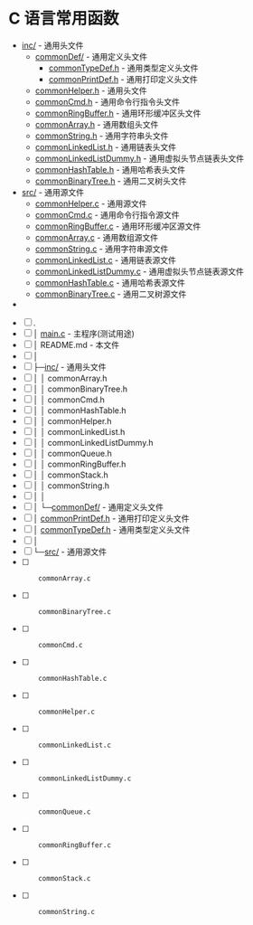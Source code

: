 # C 语言常用函数

- [inc/](./inc/) - 通用头文件
  - [commonDef/](./inc/commonDef/) - 通用定义头文件
    - [commonTypeDef.h](./inc/commonDef/commonTypeDef.h) - 通用类型定义头文件
    - [commonPrintDef.h](./inc/commonDef/commonPrintDef.h) - 通用打印定义头文件
  - [commonHelper.h](./inc/commonHelper.h) - 通用头文件
  - [commonCmd.h](./inc/commonCmd.h) - 通用命令行指令头文件
  - [commonRingBuffer.h](./inc/commonRingBuffer.h) - 通用环形缓冲区头文件
  - [commonArray.h](./inc/commonArray.h) - 通用数组头文件
  - [commonString.h](./inc/commonString.h) - 通用字符串头文件
  - [commonLinkedList.h](./inc/commonLinkedList.h) - 通用链表头文件
  - [commonLinkedListDummy.h](./inc/commonLinkedListDummy.h) - 通用虚拟头节点链表头文件
  - [commonHashTable.h](./inc/commonHashTable.h) - 通用哈希表头文件
  - [commonBinaryTree.h](./inc/commonBinaryTree.h) - 通用二叉树头文件
- [src/](./src/) - 通用源文件
  - [commonHelper.c](./src/commonHelper.c) - 通用源文件
  - [commonCmd.c](./src/commonCmd.c) - 通用命令行指令源文件
  - [commonRingBuffer.c](./src/commonRingBuffer.c) - 通用环形缓冲区源文件
  - [commonArray.c](./src/commonArray.c) - 通用数组源文件
  - [commonString.c](./src/commonString.c) - 通用字符串源文件
  - [commonLinkedList.c](./src/commonLinkedList.c) - 通用链表源文件
  - [commonLinkedListDummy.c](./src/commonLinkedListDummy.c) - 通用虚拟头节点链表源文件
  - [commonHashTable.c](./src/commonHashTable.c) - 通用哈希表源文件
  - [commonBinaryTree.c](./src/commonBinaryTree.c) - 通用二叉树源文件
-

- [ ] .
- [ ] │  [main.c](main.c) - 主程序(测试用途)
- [ ] │  README.md - 本文件
- [ ] │
- [ ] ├─[inc/](./inc/) - 通用头文件
- [ ] │  │  commonArray.h
- [ ] │  │  commonBinaryTree.h
- [ ] │  │  commonCmd.h
- [ ] │  │  commonHashTable.h
- [ ] │  │  commonHelper.h
- [ ] │  │  commonLinkedList.h
- [ ] │  │  commonLinkedListDummy.h
- [ ] │  │  commonQueue.h
- [ ] │  │  commonRingBuffer.h
- [ ] │  │  commonStack.h
- [ ] │  │  commonString.h
- [ ] │  │
- [ ] │  └─[commonDef/](./inc/commonDef/) - 通用定义头文件
- [ ] │          [commonPrintDef.h](./inc/commonDef/commonPrintDef.h) - 通用打印定义头文件
- [ ] │          [commonTypeDef.h](./inc/commonDef/commonTypeDef.h) - 通用类型定义头文件
- [ ] │
- [ ] └─[src/](./src/) - 通用源文件
- [ ]         commonArray.c
- [ ]         commonBinaryTree.c
- [ ]         commonCmd.c
- [ ]         commonHashTable.c
- [ ]         commonHelper.c
- [ ]         commonLinkedList.c
- [ ]         commonLinkedListDummy.c
- [ ]         commonQueue.c
- [ ]         commonRingBuffer.c
- [ ]         commonStack.c
- [ ]         commonString.c